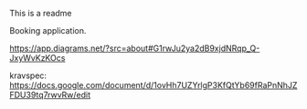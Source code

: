 This is a readme


Booking application.

https://app.diagrams.net/?src=about#G1rwJu2ya2dB9xjdNRqp_Q-JxyWvKzKOcs

kravspec: https://docs.google.com/document/d/1ovHh7UZYrlgP3KfQtYb69fRaPnNhJZFDU39tq7rwvRw/edit
